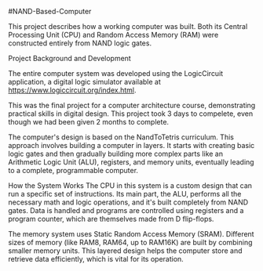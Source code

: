 #NAND-Based-Computer

This project describes how a working computer was built. 
Both its Central Processing Unit (CPU) and Random Access Memory (RAM) were constructed entirely from NAND logic gates. 

Project Background and Development

The entire computer system was developed using the LogicCircuit application, a digital logic simulator available at https://www.logiccircuit.org/index.html.

This was the final project for a computer architecture course, demonstrating practical skills in digital design.
This project took 3 days to compelete, even though we had been given 2 months to complete.

The computer's design is based on the NandToTetris curriculum. 
This approach involves building a computer in layers. 
It starts with creating basic logic gates and then gradually building more complex parts like an Arithmetic Logic Unit (ALU), registers, and memory units, eventually leading to a complete, programmable computer.

How the System Works
The CPU in this system is a custom design that can run a specific set of instructions. Its main part, the ALU, performs all the necessary math and logic operations, and it's built completely from NAND gates. Data is handled and programs are controlled using registers and a program counter, which are themselves made from D flip-flops.

The memory system uses Static Random Access Memory (SRAM). Different sizes of memory (like RAM8, RAM64, up to RAM16K) are built by combining smaller memory units.
This layered design helps the computer store and retrieve data efficiently, which is vital for its operation. 
